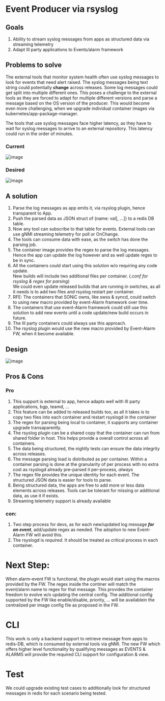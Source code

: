 # Event Producer via rsyslog

## Goals
1. Ability to stream syslog messages from apps as structured data via streaming telemetry
2. Adapt III party applications to Events/alarm framework

## Problems to solve
The external tools that monitor system health often use syslog messages to look for events that need alert raised.
The syslog messages being text string could potentially **change** across releases. Some log messages could get split into multiple different ones.
This poses a challenge to the external tools as they are forced to adapt for multiple different versions and parse a message based on the OS version of the producer.
This would become even more challenging, when we upgrade individual container images via kubernetes/app-package-manager.

The tools that use syslog messages face higher latency, as they have to wait for syslog messages to arrive to an external repository. 
This latency could run in the order of minutes.

### Current
![image](https://user-images.githubusercontent.com/47282725/156947460-66d08b3d-c981-4413-b0d5-232643dfba01.png)


### Desired
![image](https://user-images.githubusercontent.com/47282725/156947665-fd31480f-f755-43a9-bfb4-3085112955bd.png)



## A solution
1. Parse the log messages as app emits it, via rsyslog plugin, hence transparent to App.
2. Push the parsed data as JSON struct of {name: val[, ...]} to a redis DB table.
3. Now any tool can subscribe to that table for events. External tools can use gNMI streaming telemetry for poll or OnChange.
4. The tools can consume data with ease, as the switch has done the parsing job.
5. The container image provides the regex to parse the log messages. Hence the app can update the log however and as well update regex to be in sync.
6. All the containers could start using this solution w/o requiring any code update.</br>
   New builds will include two additional files per container. (*.conf for rsyslog & regex for parsing*)</br>
   We could even update released builds that are running in switches, as all it needs is to add two files and rsyslog restart per container.
8. RFE: The containers that SONiC owns, like swss & syncd, could switch to using new macro provided by event-Alarm framework over time.
10. The containers that use event-Alarm framework could still use this solution to add new events until a code update/new build occurs in future.
11. The III party containers could always use this approach.
12. The rsyslog plugin would use the new macro provided by Event-Alarm FW, when it become available.

## Design

![image](https://user-images.githubusercontent.com/47282725/156477501-7bc587a5-b5e0-4b2b-bfe5-1a4894482f16.png)


## Pros & Cons

### Pro
1) This support is external to app, hence adapts well with III party applications, bgp, teamd, ... 
2) This feature can be added to released builds too, as all it takes is to copy two files into each container and restart rsyslogd in the container
3) The regex for parsing being local to container, it supports any container upgrade transaparently.
4) The rsyslog plugin can be a shared copy that the container can run from shared folder in host. This helps provide a overall control across all containers.
5) The data being structured, the nightly tests can ensure the data integrity across releases.
6) The message parsing load is distributed as per container. Within a container parsing is done at the granularity of per process with no extra cost as rsyslogd already pre-parsed it per-process, *always*
7) The regex file provides the unique identity for each event. The structured JSON data is easier for tools to parse.
8) Being structured data, the apps are free to add more or less data elements across releases. Tools can be tolerant for missing or additional data, as use it if exists.
9) Streaming telemetry support is already available

### con:
1) Two step process for devs, as for each new/updated log message ***for an event***, add/update regex as needed. The adoption to new Event-Alarm FW will avoid this.
2) The rsyslogd is *required*. It should be treated as critical process in each container.



# Next Step:
When alarm-event FW is functional, the plugin would start using the macros provided by the FW.
The regex inside the continer will match the event/alarm name to regex for that message. This provides the container freedom to evolve w/o updating the central config.
The additional config supported by the FW like enable/disable, priority, ... will be availablein the centralized per image config file as proposed in the FW.

# CLI
This work is only a backend support to retrieve message from apps to redis-DB, which is consumed by external tools via gNMI.
The new FW which offers higher level functionality by qualifying messages as EVENTS & ALARMS will provide the required CLI support for configuration & view.


# Test
We could upgrade existing test cases to additionally look for structured messages in redis for each scenario being tested.

